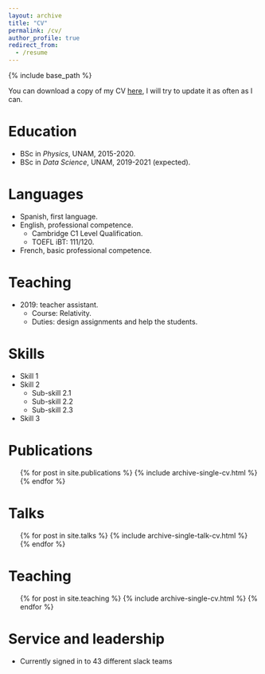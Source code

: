 ```yaml
---
layout: archive
title: "CV"
permalink: /cv/
author_profile: true
redirect_from:
  - /resume
---
```


{% include base_path %}

You can download a copy of my CV [here](My_CV.pdf), I will try to update it as often as I can.

Education
======
- BSc in *Physics*, UNAM, 2015-2020.
- BSc in *Data Science*, UNAM, 2019-2021 (expected).

Languages 
=====
- Spanish, first language.
- English, professional competence.
  - Cambridge C1 Level Qualification.
  - TOEFL iBT: 111/120.
- French, basic professional competence.

Teaching
======
- 2019: teacher assistant.
  - Course: Relativity.
  - Duties: design assignments and help the students.
  
Skills
======
* Skill 1
* Skill 2
  * Sub-skill 2.1
  * Sub-skill 2.2
  * Sub-skill 2.3
* Skill 3

Publications
======
  <ul>{% for post in site.publications %}
    {% include archive-single-cv.html %}
  {% endfor %}</ul>
  
Talks
======
  <ul>{% for post in site.talks %}
    {% include archive-single-talk-cv.html %}
  {% endfor %}</ul>
  
Teaching
======
  <ul>{% for post in site.teaching %}
    {% include archive-single-cv.html %}
  {% endfor %}</ul>
  
Service and leadership
======
* Currently signed in to 43 different slack teams
